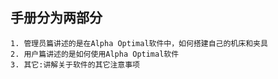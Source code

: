 ## 手册分为两部分

    1. 管理员篇讲述的是在Alpha Optimal软件中，如何搭建自己的机床和夹具
    2. 用户篇讲述的是如何使用Alpha Optimal软件
    3. 其它:讲解关于软件的其它注意事项
